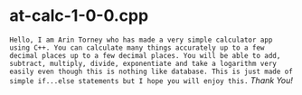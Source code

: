 # at-calc-1-0-0.cpp
`Hello, I am Arin Torney who has made a very simple calculator app using C++. You can calculate many things accurately up to a few decimal places up to a few decimal places. You will be able to add, subtract, multiply, divide, exponentiate and take a logarithm very easily even though this is nothing like database. This is just made of simple if...else statements but I hope you will enjoy this.` _Thank You!_

